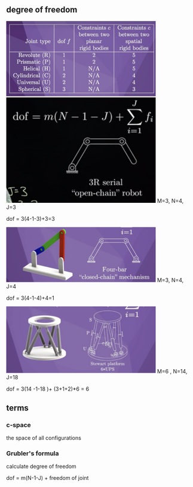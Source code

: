## degree of freedom

<img src="diagrams/diagram-4.png" width="400"/>

<img src="diagrams/diagram-1.png" width="400"/>
M=3, N=4, J=3

dof = 3(4-1-3)+3=3

<img src="diagrams/diagram-2.png" width="400"/>
M=3, N=4, J=4

dof = 3(4-1-4)+4=1

<img src="diagrams/diagram-3.png" width="400"/>
M=6 , N=14, J=18

dof = 3(14 -1-18 )+ (3+1+2)\*6 = 6

## terms

### c-space

the space of all configurations

### Grubler's formula

calculate degree of freedom

dof = m(N-1-J) + freedom of joint
